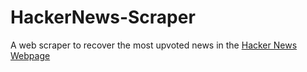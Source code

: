 # HackerNews-Scraper
A web scraper to recover the most upvoted news in the [Hacker News Webpage](https://news.ycombinator.com/)
